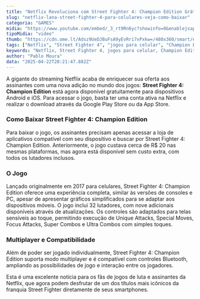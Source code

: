 ```yaml
---
title: "Netflix Revoluciona com Street Fighter 4: Champion Edition Grátis para Assinantes"
slug: "netflix-lana-street-fighter-4-para-celulares-veja-como-baixar"
categoria: "GAMES"
midia: "https://www.youtube.com/embed/_3_rt9Rn6yc?showinfo=0&enablejsapi=1"
tipoMidia: "video"
thumb: "https://cdn.ome.lt/Adsz9UeDJBuFsA9yEvRri7xPxkw=/480x360/smart/extras/conteudos/Captura_de_tela_2025-04-22_162954.png"
tags: ["Netflix", "Street Fighter 4", "jogos para celular", "Champion Edition", "videogames", "download gratuito", "streaming", "multiplayer"]
keywords: "Netflix, Street Fighter 4, jogos para celular, Champion Edition, videogames, download gratuito, streaming, multiplayer"
author: "Pablo Moura"
data: "2025-04-22T20:21:47.882Z"
---
```


A gigante do streaming Netflix acaba de enriquecer sua oferta aos assinantes com uma nova adição no mundo dos jogos: **Street Fighter 4: Champion Edition** está agora disponível gratuitamente para dispositivos Android e iOS. Para acessar o jogo, basta ter uma conta ativa na Netflix e realizar o download através da Google Play Store ou da App Store.

### Como Baixar Street Fighter 4: Champion Edition

Para baixar o jogo, os assinantes precisam apenas acessar a loja de aplicativos compatível com seu dispositivo e buscar por Street Fighter 4: Champion Edition. Anteriormente, o jogo custava cerca de R$ 20 nas mesmas plataformas, mas agora está disponível sem custo extra, com todos os lutadores inclusos.

### O Jogo

Lançado originalmente em 2017 para celulares, Street Fighter 4: Champion Edition oferece uma experiência completa, similar às versões de consoles e PC, apesar de apresentar gráficos simplificados para se adaptar aos dispositivos móveis. O jogo inclui 32 lutadores, com nove adicionais disponíveis através de atualizações. Os controles são adaptados para telas sensíveis ao toque, permitindo execução de Unique Attacks, Special Moves, Focus Attacks, Super Combos e Ultra Combos com simples toques.

### Multiplayer e Compatibilidade

Além de poder ser jogado individualmente, Street Fighter 4: Champion Edition suporta modo multiplayer e é compatível com controles Bluetooth, ampliando as possibilidades de jogo e interação entre os jogadores.

Esta é uma excelente notícia para os fãs de jogos de luta e assinantes da Netflix, que agora podem desfrutar de um dos títulos mais icônicos da franquia Street Fighter diretamente de seus smartphones.